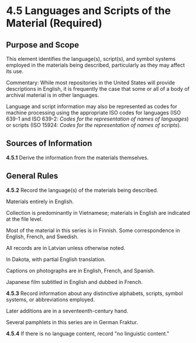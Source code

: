 # 4.5 Languages and Scripts of the Material (Required)

## Purpose and Scope

This element identifies the language(s), script(s), and symbol systems employed in the materials being described, particularly as they may affect its use.

Commentary: While most repositories in the United States will provide descriptions in English, it is frequently the case that some or all of a body of archival material is in other languages.

Language and script information may also be represented as codes for machine processing using the appropriate ISO codes for languages (ISO 639-1 and ISO 639-2: _Codes for the representation of names of languages_) or scripts (ISO 15924: _Codes for the representation of names of scripts_).

## Sources of Information

**4.5.1** Derive the information from the materials themselves.

## General Rules

**4.5.2** Record the language(s) of the materials being described.

<p class="dacs-example">Materials entirely in English.</p>
<p class="dacs-example">Collection is predominantly in Vietnamese; materials in English are indicated at the file level.</p>
<p class="dacs-example">Most of the material in this series is in Finnish. Some correspondence in English, French, and Swedish.</p>
<p class="dacs-example">All records are in Latvian unless otherwise noted.</p>
<p class="dacs-example">In Dakota, with partial English translation.</p>
<p class="dacs-example">Captions on photographs are in English, French, and Spanish.</p>
<p class="dacs-example">Japanese film subtitled in English and dubbed in French.</p>

**4.5.3** Record information about any distinctive alphabets, scripts, symbol systems, or abbreviations employed.

<p class="dacs-example">Later additions are in a seventeenth-century hand.</p>
<p class="dacs-example">Several pamphlets in this series are in German Fraktur.</p>

**4.5.4** If there is no language content, record "no linguistic content."
